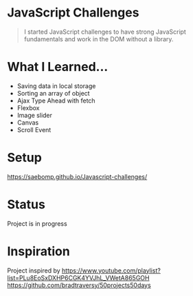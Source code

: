 # JavaScript Challenges
> I started JavaScript challenges to have strong JavaScript fundamentals and work in the DOM without a library. 

# What I Learned...
* Saving data in local storage
* Sorting an array of object
* Ajax Type Ahead with fetch
* Flexbox
* Image slider
* Canvas
* Scroll Event

# Setup
https://saebomp.github.io/Javascript-challenges/

# Status
Project is in progress

# Inspiration
Project inspired by https://www.youtube.com/playlist?list=PLu8EoSxDXHP6CGK4YVJhL_VWetA865GOH
https://github.com/bradtraversy/50projects50days
